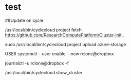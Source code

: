 # test


##Update on cycle
<!-- NO git clone https://github.com/ResearchComputePlatform/Cluster-Init.git -->

<!-- "/usr/local/bin/cyclecloud", "project", "fetch", url, folder + ".tmp"]) -->
/usr/local/bin/cyclecloud project fetch https://github.com/ResearchComputePlatform/Cluster-Init .



<!-- check_output(["/usr/local/bin/cyclecloud", "project", "upload", locker], cwd=folder + ".tmp") -->

sudo /usr/local/bin/cyclecloud project upload azure-storage 


USER
systemctl --user enable --now rclone@dropbox



journalctl -u rclone@dropbox -f



 /usr/local/bin/cyclecloud show_cluster